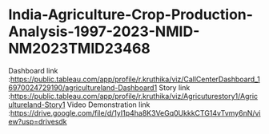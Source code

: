 # India-Agriculture-Crop-Production-Analysis-1997-2023-NMID-NM2023TMID23468
Dashboard link :https://public.tableau.com/app/profile/r.kruthika/viz/CallCenterDashboard_16970024729190/agricultureland-Dashboard1
Story link :https://public.tableau.com/app/profile/r.kruthika/viz/Agricuturestory1/Agricultureland-Story1
Video Demonstration link :https://drive.google.com/file/d/1yI1p4ha8K3VeGq0UkkkCTG14vTvmy6nN/view?usp=drivesdk

